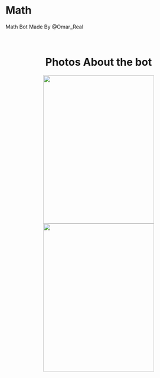 

# Math
Math Bot Made By @Omar_Real 

<br />
<center>
<h1>Photos About the bot</h1>
<img src = "https://camo.githubusercontent.com/f638d03012c8fc97337d05515c5a19f9af62146f/68747470733a2f2f777777616c61736d3334312e303030776562686f73746170702e636f6d2f53637265656e73686f745fd9a2d9a0d9a1d9a7d9a0d9a4d9a2d9a32dd9a1d9a1d9a5d9a2d9a2d9a12e706e67" width="300" height="400"/>

<img src = "https://wwwalasm341.000webhostapp.com/Screenshot_٢٠١٧٠٤٢٣-١١٥٢٤٦.png" width="300" height="400"/>
</center>
